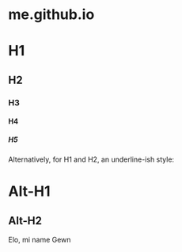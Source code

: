 # me.github.io
# H1
## H2
### H3
#### H4
##### H5

Alternatively, for H1 and H2, an underline-ish style:

Alt-H1
======

Alt-H2
------

Elo, mi name Gewn
